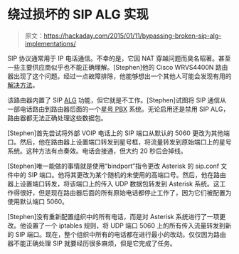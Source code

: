 # 绕过损坏的 SIP ALG 实现

> 原文：<https://hackaday.com/2015/01/11/bypassing-broken-sip-alg-implementations/>

SIP 协议通常用于 IP 电话通信。不幸的是，它因 NAT 穿越问题而臭名昭著。甚至一些主要供应商似乎也不能正确理解。[Stephen]他的 Cisco WRVS4400N 路由器出现了这个问题。经过一点故障排除，他能够想出一个其他人可能会发现有用的[解决方法](http://technogrumble.blogspot.com/2013/01/router-breaks-sip-work-around-it.html "Bypassing SIP ALG")。

该路由器内置了 SIP [ALG](http://en.wikipedia.org/wiki/Application-level_gateway "Application lLevel gateway") 功能，但它就是不工作。[Stephen]试图将 SIP 通信从一部电话路由到路由器后面的一个[星号 PBX](http://hackaday.com/2012/08/22/building-a-pbx-setup-around-the-raspberry-pi/ "Asterisk PBX on a Pi") 系统。无论启用还是禁用 SIP ALG，路由器都无法正确处理这些数据包。

[Stephen]首先尝试将外部 VOIP 电话上的 SIP 端口从默认的 5060 更改为其他端口。然后，他在路由器上设置端口转发到星号框，将流量转发到原始端口上的星号系统。这种方法有点奏效。电话会接通，但大约 20 秒后会掉线。

[Stephen]唯一能做的事情就是使用“bindport”指令更改 Asterisk 的 sip.conf 文件中的 SIP 端口。他将其更改为某个随机的未使用的高端口号。然后，他在路由器上设置端口转发，将该端口上的传入 UDP 数据包转发到 Asterisk 系统。这工作得很好，但是现在路由器后面的所有原始电话都停止工作了，因为它们被配置为使用默认端口 5060。

[Stephen]没有重新配置组织中的所有电话，而是对 Asterisk 系统进行了一项更改。他设置了一个 iptables 规则，将 UDP 端口 5060 上的所有传入流量转发到新的 SIP 端口。现在，整个组织中所有的电话都在进行最小的改动。仅仅因为路由器不能正确处理 SIP 就要经历很多麻烦，但是它完成了任务。
